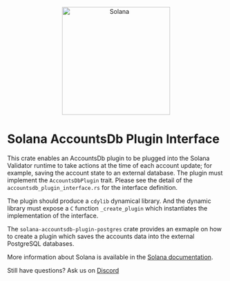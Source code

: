 <p align="center">
  <a href="https://solana.com">
    <img alt="Solana" src="https://i.imgur.com/IKyzQ6T.png" width="250" />
  </a>
</p>

# Solana AccountsDb Plugin Interface

This crate enables an AccountsDb plugin to be plugged into the Solana Validator runtime to take actions
at the time of each account update; for example, saving the account state to an external database. The plugin must implement the `AccountsDbPlugin` trait. Please see the detail of the `accountsdb_plugin_interface.rs` for the interface definition.

The plugin should produce a `cdylib` dynamical library. And the dynamic library must expose a `C` function `_create_plugin` which
instantiates the implementation of the interface.

The `solana-accountsdb-plugin-postgres` crate provides an exmaple on how to create a plugin which saves the accounts data into the
external PostgreSQL databases.

More information about Solana is available in the [Solana documentation](https://docs.solana.com/).

Still have questions?  Ask us on [Discord](https://discordapp.com/invite/pquxPsq)
